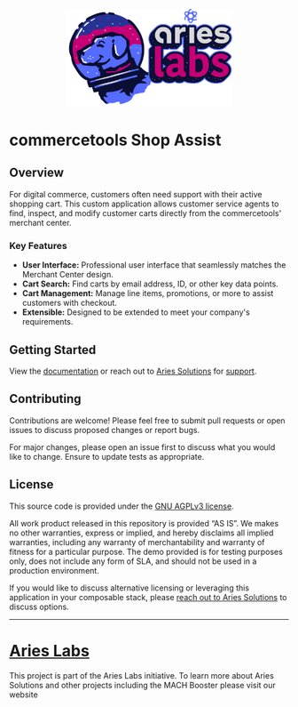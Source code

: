 <!-- markdownlint-disable MD041 -->
<!-- markdownlint-disable MD033 -->
<p align="center">
  <a href="https://www.ariessolutions.io/composable-commerce/aries-labs-open-source/">
    <img alt="Aries Labs" width="300" src="docs/assets/Labs-For-Dk_BG.svg">
  </a>
</p>

# commercetools Shop Assist

## Overview

For digital commerce, customers often need support with their active shopping cart. This custom application allows customer service agents to find, inspect, and modify customer carts directly from the commercetools' merchant center.

### Key Features

- **User Interface:** Professional user interface that seamlessly matches the Merchant Center design.
- **Cart Search:** Find carts by email address, ID, or other key data points.
- **Cart Management:** Manage line items, promotions, or more to assist customers with checkout.
- **Extensible:** Designed to be extended to meet your company's requirements.

## Getting Started

View the [documentation](https://ariessolutionsio.github.io/shop-assist/) or reach out to [Aries Solutions](https://www.ariessolutions.io/) for [support](https://www.ariessolutions.io/contact-aries/).

## Contributing

Contributions are welcome! Please feel free to submit pull requests or open issues to discuss proposed changes or report bugs.

For major changes, please open an issue first to discuss what you would like to change. Ensure to update tests as appropriate.

## License

This source code is provided under the [GNU AGPLv3 license](https://www.gnu.org/licenses/agpl-3.0.en.html).

All work product released in this repository is provided ​“AS IS”. We makes no other warranties, express or implied, and hereby disclaims all implied warranties, including any warranty of merchantability and warranty of fitness for a particular purpose. The demo provided is for testing purposes only, does not include any form of SLA, and should not be used in a production environment.

If you would like to discuss alternative licensing or leveraging this application in your composable stack, please [reach out to Aries Solutions](https://www.ariessolutions.io/contact-aries/) to discuss options.

----


# [Aries Labs](https://www.ariessolutions.io/)

This project is part of the Aries Labs initiative. To learn more about Aries Solutions and other projects including the MACH Booster please visit our website

